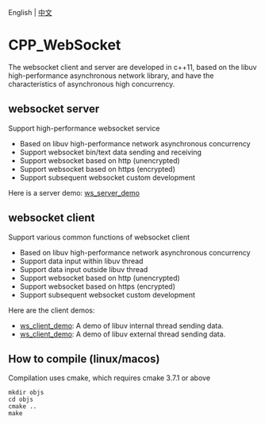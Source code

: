 English | [中文](README_cn.md)
# CPP_WebSocket
The websocket client and server are developed in c++11, based on the libuv high-performance asynchronous network library, and have the characteristics of asynchronous high concurrency.

## websocket server
Support high-performance websocket service

* Based on libuv high-performance network asynchronous concurrency
* Support websocket bin/text data sending and receiving
* Support websocket based on http (unencrypted)
* Support websocket based on https (encrypted)
* Support subsequent websocket custom development

Here is a server demo: [ws_server_demo](src/tools/ws_server_demo.cpp)

## websocket client
Support various common functions of websocket client
* Based on libuv high-performance network asynchronous concurrency
* Support data input within libuv thread
* Support data input outside libuv thread
* Support websocket based on http (unencrypted)
* Support websocket based on https (encrypted)
* Support subsequent websocket custom development

Here are the client demos:
* [ws_client_demo](src/tools/ws_client_demo.cpp): A demo of libuv internal thread sending data.
* [ws_client_demo](src/tools/ws_client_asnyc_demo.cpp): A demo of libuv external thread sending data.

## How to compile (linux/macos)
Compilation uses cmake, which requires cmake 3.7.1 or above
```
mkdir objs
cd objs
cmake ..
make
```